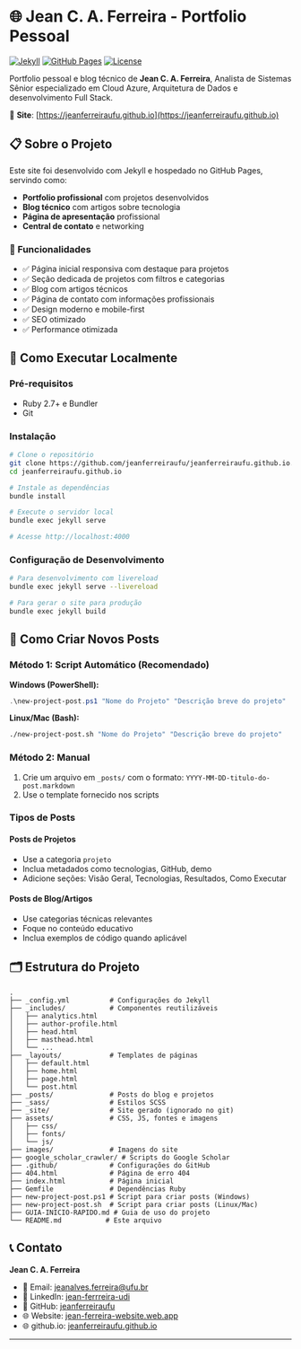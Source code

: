 # 🌐 Jean C. A. Ferreira - Portfolio Pessoal

[![Jekyll](https://img.shields.io/badge/Jekyll-4.3.4-red?logo=jekyll)](https://jekyllrb.com/)
[![GitHub Pages](https://img.shields.io/badge/GitHub-Pages-green?logo=github)](https://pages.github.com/)
[![License](https://img.shields.io/badge/License-MIT-blue.svg)](LICENSE)

Portfolio pessoal e blog técnico de **Jean C. A. Ferreira**, Analista de Sistemas Sênior especializado em Cloud Azure, Arquitetura de Dados e desenvolvimento Full Stack.

🔗 **Site**: [https://jeanferreiraufu.github.io](https://jeanferreiraufu.github.io)

## 📋 Sobre o Projeto

Este site foi desenvolvido com Jekyll e hospedado no GitHub Pages, servindo como:

- **Portfolio profissional** com projetos desenvolvidos
- **Blog técnico** com artigos sobre tecnologia
- **Página de apresentação** profissional
- **Central de contato** e networking

### 🎯 Funcionalidades

- ✅ Página inicial responsiva com destaque para projetos
- ✅ Seção dedicada de projetos com filtros e categorias
- ✅ Blog com artigos técnicos
- ✅ Página de contato com informações profissionais
- ✅ Design moderno e mobile-first
- ✅ SEO otimizado
- ✅ Performance otimizada

## 🚀 Como Executar Localmente

### Pré-requisitos

- Ruby 2.7+ e Bundler
- Git

### Instalação

```bash
# Clone o repositório
git clone https://github.com/jeanferreiraufu/jeanferreiraufu.github.io.git
cd jeanferreiraufu.github.io

# Instale as dependências
bundle install

# Execute o servidor local
bundle exec jekyll serve

# Acesse http://localhost:4000
```

### Configuração de Desenvolvimento

```bash
# Para desenvolvimento com livereload
bundle exec jekyll serve --livereload

# Para gerar o site para produção
bundle exec jekyll build
```

## 📝 Como Criar Novos Posts

### Método 1: Script Automático (Recomendado)

**Windows (PowerShell):**
```powershell
.\new-project-post.ps1 "Nome do Projeto" "Descrição breve do projeto"
```

**Linux/Mac (Bash):**
```bash
./new-project-post.sh "Nome do Projeto" "Descrição breve do projeto"
```

### Método 2: Manual

1. Crie um arquivo em `_posts/` com o formato: `YYYY-MM-DD-titulo-do-post.markdown`
2. Use o template fornecido nos scripts

### Tipos de Posts

#### Posts de Projetos
- Use a categoria `projeto`
- Inclua metadados como tecnologias, GitHub, demo
- Adicione seções: Visão Geral, Tecnologias, Resultados, Como Executar

#### Posts de Blog/Artigos
- Use categorias técnicas relevantes
- Foque no conteúdo educativo
- Inclua exemplos de código quando aplicável

## 🗂️ Estrutura do Projeto

```
.
├── _config.yml          # Configurações do Jekyll
├── _includes/           # Componentes reutilizáveis
│   ├── analytics.html
│   ├── author-profile.html
│   ├── head.html
│   ├── masthead.html
│   └── ...
├── _layouts/            # Templates de páginas
│   ├── default.html
│   ├── home.html
│   ├── page.html
│   └── post.html
├── _posts/              # Posts do blog e projetos
├── _sass/               # Estilos SCSS
├── _site/               # Site gerado (ignorado no git)
├── assets/              # CSS, JS, fontes e imagens
│   ├── css/
│   ├── fonts/
│   └── js/
├── images/              # Imagens do site
├── google_scholar_crawler/ # Scripts do Google Scholar
├── .github/             # Configurações do GitHub
├── 404.html             # Página de erro 404
├── index.html           # Página inicial
├── Gemfile              # Dependências Ruby
├── new-project-post.ps1 # Script para criar posts (Windows)
├── new-project-post.sh  # Script para criar posts (Linux/Mac)
├── GUIA-INICIO-RAPIDO.md # Guia de uso do projeto
└── README.md           # Este arquivo
```

## 📞 Contato

**Jean C. A. Ferreira**

- 📧 Email: jeanalves.ferreira@ufu.br
- 💼 LinkedIn: [jean-ferrreira-udi](https://www.linkedin.com/in/jean-ferrreira-udi)
- 🐙 GitHub: [jeanferreiraufu](https://github.com/jeanferreiraufu)
- 🌐 Website: [jean-ferreira-website.web.app](https://jean-ferreira-website.web.app/)
- 🌐 github.io: [jeanferreiraufu.github.io](https://jeanferreiraufu.github.io)

---